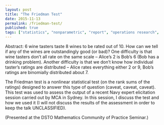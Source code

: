 ```yaml
---
layout: post
title: "The Friedman Test"
date: 2015-11-13
permalink: /friedman-test/
published: true
tags: ["statistics", "nonparametric", "report", "operations research", "defence", "presentation", ]
---
```


Abstract:
6 wine tasters taste 8 wines to be rated out of 10. How can we tell if any of the wines are outstandingly good (or bad)? One difficulty is that wine tasters don’t all rate on the same scale – Alice’s 2 is Bob’s 6 (Bob has a drinking problem). Another difficulty is that we don’t know how individual taster’s ratings are distributed – Alice rates everything either 2 or 9, Bob’s ratings are binomially distributed about 7.

The Friedman test is a nonlinear statistical test (on the rank sums of the ratings) designed to answer this type of question (caveat, caveat, caveat). This test was used to assess the output of a recent Navy expert elicitation session carried out by MCA in Sydney. In this session, I discuss the test and how we used it (I will not discuss the results of the assessment in order to keep the talk UNCLASSIFIED).

(Presented at the DSTO Mathematics Community of Practice Seminar.)
